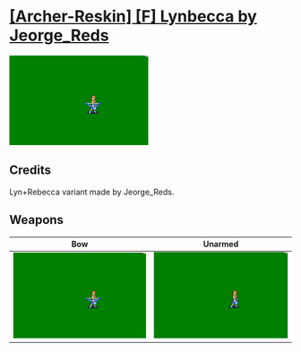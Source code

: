 # [\[Archer-Reskin\] \[F\] Lynbecca by Jeorge_Reds](./)

<img src="./5.%20Bow/Bow_000.png" alt="[Archer-Reskin] [F] Lynbecca by Jeorge_Reds standing" />

## Credits

Lyn+Rebecca variant made by Jeorge_Reds.

## Weapons


|Bow |Unarmed |
|  :---: | :---: |
| <img alt="Bow animation" src="./5.%20Bow/Bow.gif" /> | <img alt="Unarmed animation" src="./8.%20Unarmed/Unarmed.gif" /> |

